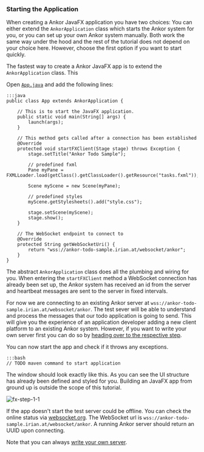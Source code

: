 ### Starting the Application

When creating a Ankor JavaFX application you have two choices: You can either extend the `AnkorApplication` class
which starts the Ankor system for you, or you can set up your own Ankor system manually.
Both work the same way under the hood and the rest of the tutorial does not depend on
your choice here. However, choose the first option if you want to start quickly.

The fastest way to create a Ankor JavaFX app is to extend the `AnkorApplication` class. This

Open [`App.java`][1] and add the following lines:

    :::java
    public class App extends AnkorApplication {

        // This is to start the JavaFX application.
        public static void main(String[] args) {
            launch(args);
        }

        // This method gets called after a connection has been established
        @Override
        protected void startFXClient(Stage stage) throws Exception {
            stage.setTitle("Ankor Todo Sample");

            // predefined fxml
            Pane myPane = FXMLLoader.load(getClass().getClassLoader().getResource("tasks.fxml"));

            Scene myScene = new Scene(myPane);

            // predefined styles
            myScene.getStylesheets().add("style.css");

            stage.setScene(myScene);
            stage.show();
        }

        // The WebSocket endpoint to connect to
        @Override
        protected String getWebSocketUri() {
            return "wss://ankor-todo-sample.irian.at/websocket/ankor";
        }
    }

The abstract `AnkorApplication` class does all the plumbing and wiring for you. When entering the
`startFXClient` method a WebSocket connection has already been set up, the Ankor system
has received an id from the server and heartbeat messages are sent to the server in fixed intervals.

For now we are connecting to an existing Ankor server at `wss://ankor-todo-sample.irian.at/websocket/ankor`.
The test sever will be able to understand and process the messages that our todo application is going to send.
This will give you the experience of an application developer adding a new client
platform to an existing Ankor system.
However, if you want to write your own server first you can do so by [heading over to the respective step][2].

You can now start the app and check if it throws any exceptions.

    :::bash
    // TODO maven command to start application

The window should look exactly like this. As you can see the UI structure has already been defined and
styled for you. Building an JavaFX app from ground up is outside the scope of this tutorial.</p>

![fx-step-1-1](/static/images/tutorial/fx-step-1-1.png)

If the app doesn't start the test server could be offline.
You can check the online status via
[websocket.org](http://www.websocket.org/echo.html). The WebSocket url is `wss://ankor-todo-sample.irian.at/websocket/ankor`.
A running Ankor server should return an UUID upon connecting.

Note that you can always [write your own server](#). 

[1]: https://github.com/ankor-io/ankor-todo/blob/fx-step-1/todo-javafx-client/src/main/java/io/ankor/tutorial/App.java
[2]: /tutorials/server/0
